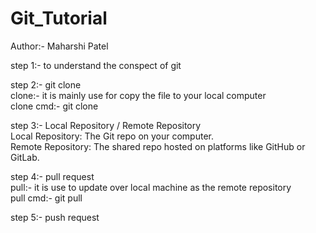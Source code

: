 # Git_Tutorial
Author:- Maharshi Patel

step 1:- to understand the conspect of git 

step 2:- git clone
     <br>
     clone:- it is mainly use for copy the file to your local computer 
     <br>
     clone cmd:- git clone <repo-link> 
     <br>


step 3:- Local Repository / Remote Repository
     <br>
     Local Repository: The Git repo on your computer.
     <br>
     Remote Repository: The shared repo hosted on platforms like GitHub or GitLab.


step 4:- pull request
    <br>
    pull:- it is use to update over local machine as the remote repository
    <br>
    pull cmd:-  git pull

step 5:- push request